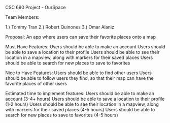 CSC 690 Project - OurSpace

Team Members:

1.) Tommy Tran
2.) Robert Quinones
3.) Omar Alaniz

Proposal: 
An app where users can save their favorite places onto a map

Must Have Features:
Users should be able to make an account
Users should be able to save a location to their profile
Users should be able to see their location in a mapview, along with markers for their saved places
Users should be able to search for new places to save to favorites

Nice to Have Features:
Users should be able to find other users
Users should be able to follow users they find, so that their map can have the favorite places of other users


Estimated time to implement features:
Users should be able to make an account (3-4+ hours)
Users should be able to save a location to their profile (1-2 hours)
Users should be able to see their location in a mapview, along with markers for their saved places (4-5 hours)
Users should be able to search for new places to save to favorites (4-5 hours)


